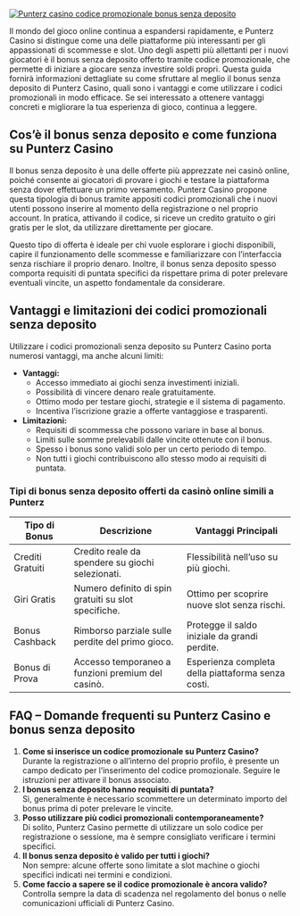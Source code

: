[![Punterz casino codice promozionale bonus senza deposito](https://123-caf.pages.dev/gitsignup.png)](https://vrmoo.ru/Bt82HjjY)

<p>Il mondo del gioco online continua a espandersi rapidamente, e Punterz Casino si distingue come una delle piattaforme più interessanti per gli appassionati di scommesse e slot. Uno degli aspetti più allettanti per i nuovi giocatori è il bonus senza deposito offerto tramite codice promozionale, che permette di iniziare a giocare senza investire soldi propri. Questa guida fornirà informazioni dettagliate su come sfruttare al meglio il bonus senza deposito di Punterz Casino, quali sono i vantaggi e come utilizzare i codici promozionali in modo efficace. Se sei interessato a ottenere vantaggi concreti e migliorare la tua esperienza di gioco, continua a leggere.</p>  <h2>Cos’è il bonus senza deposito e come funziona su Punterz Casino</h2> <p>Il bonus senza deposito è una delle offerte più apprezzate nei casinò online, poiché consente ai giocatori di provare i giochi e testare la piattaforma senza dover effettuare un primo versamento. Punterz Casino propone questa tipologia di bonus tramite appositi codici promozionali che i nuovi utenti possono inserire al momento della registrazione o nel proprio account. In pratica, attivando il codice, si riceve un credito gratuito o giri gratis per le slot, da utilizzare direttamente per giocare.</p> <p>Questo tipo di offerta è ideale per chi vuole esplorare i giochi disponibili, capire il funzionamento delle scommesse e familiarizzare con l’interfaccia senza rischiare il proprio denaro. Inoltre, il bonus senza deposito spesso comporta requisiti di puntata specifici da rispettare prima di poter prelevare eventuali vincite, un aspetto fondamentale da considerare.</p>  <h2>Vantaggi e limitazioni dei codici promozionali senza deposito</h2> <p>Utilizzare i codici promozionali senza deposito su Punterz Casino porta numerosi vantaggi, ma anche alcuni limiti:</p> <ul> <li><strong>Vantaggi:</strong>   <ul>     <li>Accesso immediato ai giochi senza investimenti iniziali.</li>     <li>Possibilità di vincere denaro reale gratuitamente.</li>     <li>Ottimo modo per testare giochi, strategie e il sistema di pagamento.</li>     <li>Incentiva l’iscrizione grazie a offerte vantaggiose e trasparenti.</li>   </ul> </li> <li><strong>Limitazioni:</strong>   <ul>     <li>Requisiti di scommessa che possono variare in base al bonus.</li>     <li>Limiti sulle somme prelevabili dalle vincite ottenute con il bonus.</li>     <li>Spesso i bonus sono validi solo per un certo periodo di tempo.</li>     <li>Non tutti i giochi contribuiscono allo stesso modo ai requisiti di puntata.</li>   </ul> </li> </ul>  <h3>Tipi di bonus senza deposito offerti da casinò online simili a Punterz</h3> <table>   <thead>     <tr>       <th>Tipo di Bonus</th>       <th>Descrizione</th>       <th>Vantaggi Principali</th>     </tr>   </thead>   <tbody>     <tr>       <td>Crediti Gratuiti</td>       <td>Credito reale da spendere su giochi selezionati.</td>       <td>Flessibilità nell’uso su più giochi.</td>     </tr>     <tr>       <td>Giri Gratis</td>       <td>Numero definito di spin gratuiti su slot specifiche.</td>       <td>Ottimo per scoprire nuove slot senza rischi.</td>     </tr>     <tr>       <td>Bonus Cashback</td>       <td>Rimborso parziale sulle perdite del primo gioco.</td>       <td>Protegge il saldo iniziale da grandi perdite.</td>     </tr>     <tr>       <td>Bonus di Prova</td>       <td>Accesso temporaneo a funzioni premium del casinò.</td>       <td>Esperienza completa della piattaforma senza costi.</td>     </tr>   </tbody> </table>  <h2>FAQ – Domande frequenti su Punterz Casino e bonus senza deposito</h2> <ol>   <li><strong>Come si inserisce un codice promozionale su Punterz Casino?</strong><br>Durante la registrazione o all’interno del proprio profilo, è presente un campo dedicato per l’inserimento del codice promozionale. Seguire le istruzioni per attivare il bonus associato.</li>   <li><strong>I bonus senza deposito hanno requisiti di puntata?</strong><br>Sì, generalmente è necessario scommettere un determinato importo del bonus prima di poter prelevare le vincite.</li>   <li><strong>Posso utilizzare più codici promozionali contemporaneamente?</strong><br>Di solito, Punterz Casino permette di utilizzare un solo codice per registrazione o sessione, ma è sempre consigliato verificare i termini specifici.</li>   <li><strong>Il bonus senza deposito è valido per tutti i giochi?</strong><br>Non sempre: alcune offerte sono limitate a slot machine o giochi specifici indicati nei termini e condizioni.</li>   <li><strong>Come faccio a sapere se il codice promozionale è ancora valido?</strong><br>Controlla sempre la data di scadenza nel regolamento del bonus o nelle comunicazioni ufficiali di Punterz Casino.</li> </ol>